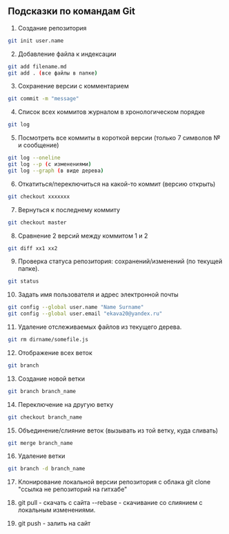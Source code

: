 ## Подсказки по командам Git
1. Создание репозитория
```sh
git init user.name
```
2. Добавление файла к индексации
```sh
git add filename.md
git add . (все файлы в папке)
```
3. Сохранение версии с комментарием
```sh 
git commit -m "message"
```
4. Список всех коммитов журналом в хронологическом порядке
```sh
git log
```
5. Посмотреть все коммиты в короткой версии (только 7 символов № и сообщение)
```sh
git log --oneline
git log --p (с изменениями)
git log --graph (в виде дерева)
```
6. Откатиться/переключиться на какой-то коммит (версию открыть)
```sh
git checkout xxxxxxx
```
7. Вернуться к последнему коммиту
```sh
git checkout master
```
8. Сравнение 2 версий между коммитом 1 и 2
```sh
git diff хх1 хх2
```
9. Проверка статуса репозитория: сохранений/изменений (по текущей папке).
```sh
git status
```
10. Задать имя пользователя и адрес электронной почты
```sh
git config --global user.name "Name Surname"
git config --global user.email "ekava20@yandex.ru"
```

11. Удаление отслеживаемых файлов из текущего дерева.
```sh
git rm dirname/somefile.js
```

12. Отображение всех веток
```sh
git branch
```

13. Создание новой ветки
```sh
git branch branch_name
```
14. Переключение на другую ветку
```sh
git checkout branch_name
```

15. Объединение/слияние веток (вызывать из той ветку, куда сливать)
```sh
git merge branch_name
```

16. Удаление ветки
```sh
git branch -d branch_name
```

17. Клонирование локальной версии репозитория с облака
git clone "ссылка не репозиторий на гитхабе"

18. git pull - скачать с сайта
--rebase - скачивание со слиянием с локальным изменениями.
19. git push - залить на сайт
